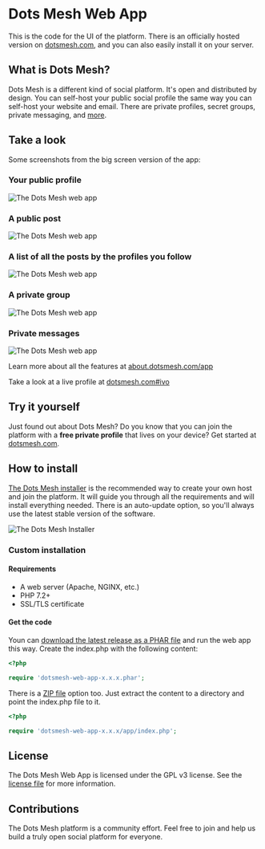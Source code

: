 # Dots Mesh Web App

This is the code for the UI of the platform. There is an officially hosted version on [dotsmesh.com](https://dotsmesh.com/), and you can also easily install it on your server.

## What is Dots Mesh?
Dots Mesh is a different kind of social platform. It's open and distributed by design. You can self-host your public social profile the same way you can self-host your website and email. There are private profiles, secret groups, private messaging, and [more](https://about.dotsmesh.com/).

## Take a look

Some screenshots from the big screen version of the app:

### Your public profile

![The Dots Mesh web app](https://dotsmesh.github.io/web-app-screen-1.jpg)

### A public post

![The Dots Mesh web app](https://dotsmesh.github.io/web-app-screen-2.jpg)

### A list of all the posts by the profiles you follow

![The Dots Mesh web app](https://dotsmesh.github.io/web-app-screen-3.jpg)

### A private group

![The Dots Mesh web app](https://dotsmesh.github.io/web-app-screen-4.jpg)

### Private messages

![The Dots Mesh web app](https://dotsmesh.github.io/web-app-screen-5.jpg)

Learn more about all the features at [about.dotsmesh.com/app](https://about.dotsmesh.com/app/)

Take a look at a live profile at [dotsmesh.com#ivo](https://dotsmesh.com#ivo)

## Try it yourself

Just found out about Dots Mesh? Do you know that you can join the platform with a **free private profile** that lives on your device? Get started at [dotsmesh.com](https://dotsmesh.com/).

## How to install

[The Dots Mesh installer](https://about.dotsmesh.com/self-host/) is the recommended way to create your own host and join the platform. It will guide you through all the requirements and will install everything needed. There is an auto-update option, so you'll always use the latest stable version of the software.

![The Dots Mesh Installer](https://dotsmesh.github.io/installer-screen-1.png)

### Custom installation

#### Requirements
- A web server (Apache, NGINX, etc.)
- PHP 7.2+
- SSL/TLS certificate

#### Get the code

Youn can [download the latest release as a PHAR file](https://github.com/dotsmesh/dotsmesh-web-app/releases) and run the web app this way. Create the index.php with the following content:
```php
<?php

require 'dotsmesh-web-app-x.x.x.phar';
```

There is a [ZIP file](https://github.com/dotsmesh/dotsmesh-web-app/releases) option too. Just extract the content to a directory and point the index.php file to it.
```php
<?php

require 'dotsmesh-web-app-x.x.x/app/index.php';
```

## License

The Dots Mesh Web App is licensed under the GPL v3 license. See the [license file](https://github.com/dotsmesh/dotsmesh-web-app/blob/master/LICENSE) for more information.

## Contributions

The Dots Mesh platform is a community effort. Feel free to join and help us build a truly open social platform for everyone.
